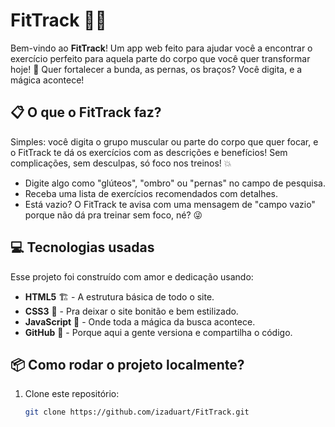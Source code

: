 # FitTrack 🚀💪

Bem-vindo ao **FitTrack**! Um app web feito para ajudar você a encontrar o exercício perfeito para aquela parte do corpo que você quer transformar hoje! 🎯 Quer fortalecer a bunda, as pernas, os braços? Você digita, e a mágica acontece!

## 📋 O que o FitTrack faz?

Simples: você digita o grupo muscular ou parte do corpo que quer focar, e o FitTrack te dá os exercícios com as descrições e benefícios! Sem complicações, sem desculpas, só foco nos treinos! 💥

- Digite algo como "glúteos", "ombro" ou "pernas" no campo de pesquisa.
- Receba uma lista de exercícios recomendados com detalhes.
- Está vazio? O FitTrack te avisa com uma mensagem de "campo vazio" porque não dá pra treinar sem foco, né? 😜

## 💻 Tecnologias usadas

Esse projeto foi construído com amor e dedicação usando:

- **HTML5** 🏗️ - A estrutura básica de todo o site.
- **CSS3** 🎨 - Pra deixar o site bonitão e bem estilizado.
- **JavaScript** 🧠 - Onde toda a mágica da busca acontece.
- **GitHub** 💾 - Porque aqui a gente versiona e compartilha o código.

## 📦 Como rodar o projeto localmente?

1. Clone este repositório:
   ```bash
   git clone https://github.com/izaduart/FitTrack.git
